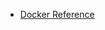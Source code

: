 * [Docker Reference](https://docs.docker.com/reference/dockerfile/?uuid=CC1B0055-249F-46D0-9201-1F3351B984D4)